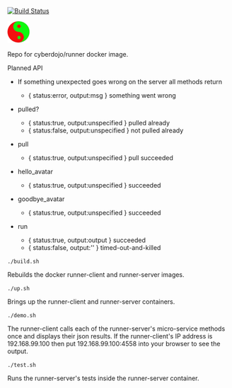 
[![Build Status](https://travis-ci.org/cyber-dojo/runner.svg?branch=master)](https://travis-ci.org/cyber-dojo/runner)

<img src="https://raw.githubusercontent.com/cyber-dojo/nginx/master/images/home_page_logo.png" alt="cyber-dojo yin/yang logo" width="50px" height="50px"/>

Repo for cyberdojo/runner docker image.

Planned API

- If something unexpected goes wrong on the server all methods return
  * { status:error, output:msg }           something went wrong

- pulled?
  * { status:true,  output:unspecified }   pulled already
  * { status:false, output:unspecified }   not pulled already

- pull
  * { status:true,  output:unspecified }   pull succeeded

- hello_avatar
  * { status:true,  output:unspecified }   succeeded

- goodbye_avatar
  * { status:true,  output:unspecified }   succeeded

- run
  * { status:true,   output:output }       succeeded
  * { status:false,  output:'' }           timed-out-and-killed


```
./build.sh
```
Rebuilds the docker runner-client and runner-server images.


```
./up.sh
```
Brings up the runner-client and runner-server containers.


```
./demo.sh
```
The runner-client calls each of the runner-server's micro-service methods
once and displays their json results.
If the runner-client's IP address is 192.168.99.100 then put
192.168.99.100:4558 into your browser to see the output.

```
./test.sh
```
Runs the runner-server's tests inside the runner-server container.
